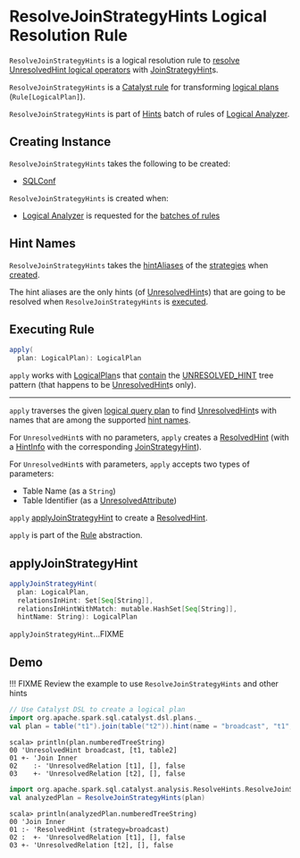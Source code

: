 # ResolveJoinStrategyHints Logical Resolution Rule

`ResolveJoinStrategyHints` is a logical resolution rule to [resolve UnresolvedHint logical operators](#apply) with [JoinStrategyHint](../JoinStrategyHint.md)s.

`ResolveJoinStrategyHints` is a [Catalyst rule](../catalyst/Rule.md) for transforming [logical plans](../logical-operators/LogicalPlan.md) (`Rule[LogicalPlan]`).

`ResolveJoinStrategyHints` is part of [Hints](../Analyzer.md#Hints) batch of rules of [Logical Analyzer](../Analyzer.md).

## Creating Instance

`ResolveJoinStrategyHints` takes the following to be created:

* <span id="conf"> [SQLConf](../SQLConf.md)

`ResolveJoinStrategyHints` is created when:

* [Logical Analyzer](../Analyzer.md) is requested for the [batches of rules](../Analyzer.md#batches)

## <span id="STRATEGY_HINT_NAMES"> Hint Names

`ResolveJoinStrategyHints` takes the [hintAliases](../JoinStrategyHint.md#hintAliases) of the [strategies](../JoinStrategyHint.md#strategies) when [created](#creating-instance).

The hint aliases are the only hints (of [UnresolvedHint](../logical-operators/UnresolvedHint.md)s) that are going to be resolved when `ResolveJoinStrategyHints` is [executed](#apply).

## <span id="apply"> Executing Rule

```scala
apply(
  plan: LogicalPlan): LogicalPlan
```

`apply` works with [LogicalPlan](../logical-operators/LogicalPlan.md)s that [contain](#containsPattern) the [UNRESOLVED_HINT](../catalyst/TreePattern.md#UNRESOLVED_HINT) tree pattern (that happens to be [UnresolvedHint](../logical-operators/UnresolvedHint.md)s only).

---

`apply` traverses the given [logical query plan](../logical-operators/LogicalPlan.md) to find [UnresolvedHint](../logical-operators/UnresolvedHint.md)s with names that are among the supported [hint names](#STRATEGY_HINT_NAMES).

For `UnresolvedHint`s with no parameters, `apply` creates a [ResolvedHint](../logical-operators/ResolvedHint.md) (with a [HintInfo](../HintInfo.md) with the corresponding [JoinStrategyHint](../JoinStrategyHint.md)).

For `UnresolvedHint`s with parameters, `apply` accepts two types of parameters:

* Table Name (as a `String`)
* Table Identifier (as a [UnresolvedAttribute](../expressions/UnresolvedAttribute.md))

`apply` [applyJoinStrategyHint](#applyJoinStrategyHint) to create a [ResolvedHint](../logical-operators/ResolvedHint.md).

`apply` is part of the [Rule](../catalyst/Rule.md#apply) abstraction.

## <span id="applyJoinStrategyHint"> applyJoinStrategyHint

```scala
applyJoinStrategyHint(
  plan: LogicalPlan,
  relationsInHint: Set[Seq[String]],
  relationsInHintWithMatch: mutable.HashSet[Seq[String]],
  hintName: String): LogicalPlan
```

`applyJoinStrategyHint`...FIXME

## Demo

!!! FIXME
    Review the example to use `ResolveJoinStrategyHints` and other hints

```scala
// Use Catalyst DSL to create a logical plan
import org.apache.spark.sql.catalyst.dsl.plans._
val plan = table("t1").join(table("t2")).hint(name = "broadcast", "t1", "table2")
```

```text
scala> println(plan.numberedTreeString)
00 'UnresolvedHint broadcast, [t1, table2]
01 +- 'Join Inner
02    :- 'UnresolvedRelation [t1], [], false
03    +- 'UnresolvedRelation [t2], [], false
```

```scala
import org.apache.spark.sql.catalyst.analysis.ResolveHints.ResolveJoinStrategyHints
val analyzedPlan = ResolveJoinStrategyHints(plan)
```

```text
scala> println(analyzedPlan.numberedTreeString)
00 'Join Inner
01 :- 'ResolvedHint (strategy=broadcast)
02 :  +- 'UnresolvedRelation [t1], [], false
03 +- 'UnresolvedRelation [t2], [], false
```
